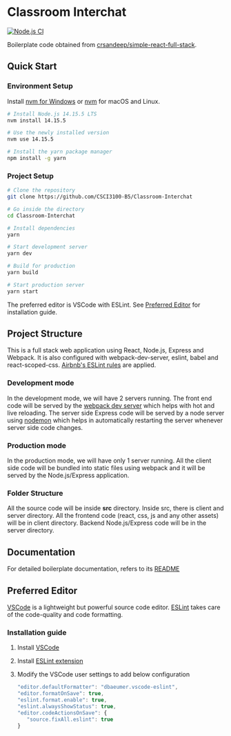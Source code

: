 # Classroom Interchat

[![Node.js CI](https://github.com/CSCI3100-B5/Classroom-Interchat/actions/workflows/node.js.yml/badge.svg?branch=main)](https://github.com/CSCI3100-B5/Classroom-Interchat/actions/workflows/node.js.yml)

Boilerplate code obtained from [crsandeep/simple-react-full-stack](https://github.com/crsandeep/simple-react-full-stack).

## Quick Start

### Environment Setup

Install [nvm for Windows](https://github.com/coreybutler/nvm-windows) or [nvm](https://github.com/nvm-sh/nvm) for macOS and Linux.

```bash
# Install Node.js 14.15.5 LTS
nvm install 14.15.5

# Use the newly installed version
nvm use 14.15.5

# Install the yarn package manager
npm install -g yarn
```

### Project Setup

```bash
# Clone the repository
git clone https://github.com/CSCI3100-B5/Classroom-Interchat

# Go inside the directory
cd Classroom-Interchat

# Install dependencies
yarn

# Start development server
yarn dev

# Build for production
yarn build

# Start production server
yarn start
```

The preferred editor is VSCode with ESLint. See [Preferred Editor](#preferred-editor) for installation guide.

## Project Structure

This is a full stack web application using React, Node.js, Express and Webpack. It is also configured with webpack-dev-server, eslint, babel and react-scoped-css. [Airbnb's ESLint rules](https://github.com/airbnb/javascript) are applied.

### Development mode

In the development mode, we will have 2 servers running. The front end code will be served by the [webpack dev server](https://webpack.js.org/configuration/dev-server/) which helps with hot and live reloading. The server side Express code will be served by a node server using [nodemon](https://nodemon.io/) which helps in automatically restarting the server whenever server side code changes.

### Production mode

In the production mode, we will have only 1 server running. All the client side code will be bundled into static files using webpack and it will be served by the Node.js/Express application.

### Folder Structure

All the source code will be inside **src** directory. Inside src, there is client and server directory. All the frontend code (react, css, js and any other assets) will be in client directory. Backend Node.js/Express code will be in the server directory.

## Documentation

For detailed boilerplate documentation, refers to its [README](https://github.com/crsandeep/simple-react-full-stack/blob/master/README.md)

## Preferred Editor

[VSCode](https://code.visualstudio.com/) is a lightweight but powerful source code editor. [ESLint](https://eslint.org/) takes care of the code-quality and code formatting.

### Installation guide

1. Install [VSCode](https://code.visualstudio.com/)
2. Install [ESLint extension](https://marketplace.visualstudio.com/items?itemName=dbaeumer.vscode-eslint)
4. Modify the VSCode user settings to add below configuration

   ```javascript
   "editor.defaultFormatter": "dbaeumer.vscode-eslint",
   "editor.formatOnSave": true,
   "eslint.format.enable": true,
   "eslint.alwaysShowStatus": true,
   "editor.codeActionsOnSave": {
      "source.fixAll.eslint": true
   }
   ```

